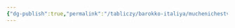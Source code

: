 ```yaml
---
{"dg-publish":true,"permalink":"/tabliczy/barokko-italiya/muchenichestvo-apostola-matfeya/","dgPassFrontmatter":true}
---
```



